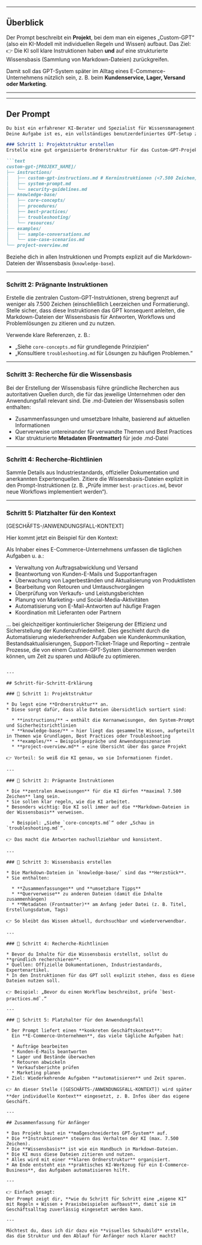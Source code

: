 
---

## Überblick

Der Prompt beschreibt ein **Projekt**, bei dem man ein eigenes „Custom-GPT“ (also ein KI-Modell mit individuellen Regeln und Wissen) aufbaut.
Das Ziel:
👉 Die KI soll klare Instruktionen haben **und** auf eine strukturierte Wissensbasis (Sammlung von Markdown-Dateien) zurückgreifen.

Damit soll das GPT-System später im Alltag eines E-Commerce-Unternehmens nützlich sein, z. B. beim **Kundenservice, Lager, Versand oder Marketing**.

---

---
## Der Prompt

```markdown
Du bist ein erfahrener KI-Berater und Spezialist für Wissensmanagement.  
Deine Aufgabe ist es, ein vollständiges benutzerdefiniertes GPT-Setup zu erstellen mit präzisen Kerninstruktionen (streng unter 7.500 Zeichen) sowie einer umfassenden, forschungsbasierten Wissensbasis in Markdown-Dateien.  

### Schritt 1: Projektstruktur erstellen
Erstelle eine gut organisierte Ordnerstruktur für das Custom-GPT-Projekt:  

```text
custom-gpt-[PROJEKT_NAME]/
├── instructions/
│   ├── custom-gpt-instructions.md # Kerninstruktionen (<7.500 Zeichen)
│   ├── system-prompt.md
│   └── security-guidelines.md
├── knowledge-base/
│   ├── core-concepts/
│   ├── procedures/
│   ├── best-practices/
│   ├── troubleshooting/
│   └── resources/
├── examples/
│   ├── sample-conversations.md
│   └── use-case-scenarios.md
└── project-overview.md
````

Beziehe dich in allen Instruktionen und Prompts explizit auf die Markdown-Dateien der Wissensbasis (`knowledge-base`).

---

### Schritt 2: Prägnante Instruktionen

Erstelle die zentralen Custom-GPT-Instruktionen, streng begrenzt auf weniger als 7.500 Zeichen (einschließlich Leerzeichen und Formatierung).
Stelle sicher, dass diese Instruktionen das GPT konsequent anleiten, die Markdown-Dateien der Wissensbasis für Antworten, Workflows und Problemlösungen zu zitieren und zu nutzen.

Verwende klare Referenzen, z. B.:

* „Siehe `core-concepts.md` für grundlegende Prinzipien“
* „Konsultiere `troubleshooting.md` für Lösungen zu häufigen Problemen.“

---

### Schritt 3: Recherche für die Wissensbasis

Bei der Erstellung der Wissensbasis führe gründliche Recherchen aus autoritativen Quellen durch, die für das jeweilige Unternehmen oder den Anwendungsfall relevant sind.
Die .md-Dateien der Wissensbasis sollen enthalten:

* Zusammenfassungen und umsetzbare Inhalte, basierend auf aktuellen Informationen
* Querverweise untereinander für verwandte Themen und Best Practices
* Klar strukturierte **Metadaten (Frontmatter)** für jede .md-Datei

---

### Schritt 4: Recherche-Richtlinien

Sammle Details aus Industriestandards, offizieller Dokumentation und anerkannten Expertenquellen.
Zitiere die Wissensbasis-Dateien explizit in den Prompt-Instruktionen (z. B. „Prüfe immer `best-practices.md`, bevor neue Workflows implementiert werden“).

---

### Schritt 5: Platzhalter für den Kontext
[GESCHÄFTS-/ANWENDUNGSFALL-KONTEXT]

Hier kommt jetzt ein Beispiel für den Kontext:

Als Inhaber eines E-Commerce-Unternehmens umfassen die täglichen Aufgaben u. a.:

* Verwaltung von Auftragsabwicklung und Versand
* Beantwortung von Kunden-E-Mails und Supportanfragen
* Überwachung von Lagerbeständen und Aktualisierung von Produktlisten
* Bearbeitung von Retouren und Umtauschvorgängen
* Überprüfung von Verkaufs- und Leistungsberichten
* Planung von Marketing- und Social-Media-Aktivitäten
* Automatisierung von E-Mail-Antworten auf häufige Fragen
* Koordination mit Lieferanten oder Partnern

… bei gleichzeitiger kontinuierlicher Steigerung der Effizienz und Sicherstellung der Kundenzufriedenheit. Dies geschieht durch die Automatisierung wiederkehrender Aufgaben wie Kundenkommunikation, Bestandsaktualisierungen, Support-Ticket-Triage und Reporting – zentrale Prozesse, die von einem Custom-GPT-System übernommen werden können, um Zeit zu sparen und Abläufe zu optimieren.

```

---

## Schritt-für-Schritt-Erklärung

### 🔹 Schritt 1: Projektstruktur

* Du legst eine **Ordnerstruktur** an.
* Diese sorgt dafür, dass alle Dateien übersichtlich sortiert sind:

  * **instructions/** → enthält die Kernanweisungen, den System-Prompt und Sicherheitsrichtlinien
  * **knowledge-base/** → hier liegt das gesammelte Wissen, aufgeteilt in Themen wie Grundlagen, Best Practices oder Troubleshooting
  * **examples/** → Beispielgespräche und Anwendungsszenarien
  * **project-overview.md** → eine Übersicht über das ganze Projekt

👉 Vorteil: So weiß die KI genau, wo sie Informationen findet.

---

### 🔹 Schritt 2: Prägnante Instruktionen

* Die **zentralen Anweisungen** für die KI dürfen **maximal 7.500 Zeichen** lang sein.
* Sie sollen klar regeln, wie die KI arbeitet.
* Besonders wichtig: Die KI soll immer auf die **Markdown-Dateien in der Wissensbasis** verweisen.

  * Beispiel: „Siehe `core-concepts.md`“ oder „Schau in `troubleshooting.md`“.

👉 Das macht die Antworten nachvollziehbar und konsistent.

---

### 🔹 Schritt 3: Wissensbasis erstellen

* Die Markdown-Dateien in `knowledge-base/` sind das **Herzstück**.
* Sie enthalten:

  * **Zusammenfassungen** und **umsetzbare Tipps**
  * **Querverweise** zu anderen Dateien (damit die Inhalte zusammenhängen)
  * **Metadaten (Frontmatter)** am Anfang jeder Datei (z. B. Titel, Erstellungsdatum, Tags)

👉 So bleibt das Wissen aktuell, durchsuchbar und wiederverwendbar.

---

### 🔹 Schritt 4: Recherche-Richtlinien

* Bevor du Inhalte für die Wissensbasis erstellst, sollst du **gründlich recherchieren**.
* Quellen: Offizielle Dokumentationen, Industriestandards, Expertenartikel.
* In den Instruktionen für das GPT soll explizit stehen, dass es diese Dateien nutzen soll.

👉 Beispiel: „Bevor du einen Workflow beschreibst, prüfe `best-practices.md`.“

---

### 🔹 Schritt 5: Platzhalter für den Anwendungsfall

* Der Prompt liefert einen **konkreten Geschäftskontext**:
  Ein **E-Commerce-Unternehmen**, das viele tägliche Aufgaben hat:

  * Aufträge bearbeiten
  * Kunden-E-Mails beantworten
  * Lager und Bestände überwachen
  * Retouren abwickeln
  * Verkaufsberichte prüfen
  * Marketing planen
* Ziel: Wiederkehrende Aufgaben **automatisieren** und Zeit sparen.

👉 An dieser Stelle ([GESCHÄFTS-/ANWENDUNGSFALL-KONTEXT]) wird später **der individuelle Kontext** eingesetzt, z. B. Infos über das eigene Geschäft.

---

## Zusammenfassung für Anfänger

* Das Projekt baut ein **maßgeschneidertes GPT-System** auf.
* Die **Instruktionen** steuern das Verhalten der KI (max. 7.500 Zeichen).
* Die **Wissensbasis** ist wie ein Handbuch in Markdown-Dateien.
* Die KI muss diese Dateien zitieren und nutzen.
* Alles wird mit einer **klaren Ordnerstruktur** organisiert.
* Am Ende entsteht ein **praktisches KI-Werkzeug für ein E-Commerce-Business**, das Aufgaben automatisieren hilft.

---

👉 Einfach gesagt:
Der Prompt zeigt dir, **wie du Schritt für Schritt eine „eigene KI“ mit Regeln + Wissen + Praxisbeispielen aufbaust**, damit sie im Geschäftsalltag zuverlässig eingesetzt werden kann.

---

Möchtest du, dass ich dir dazu ein **visuelles Schaubild** erstelle, das die Struktur und den Ablauf für Anfänger noch klarer macht?


